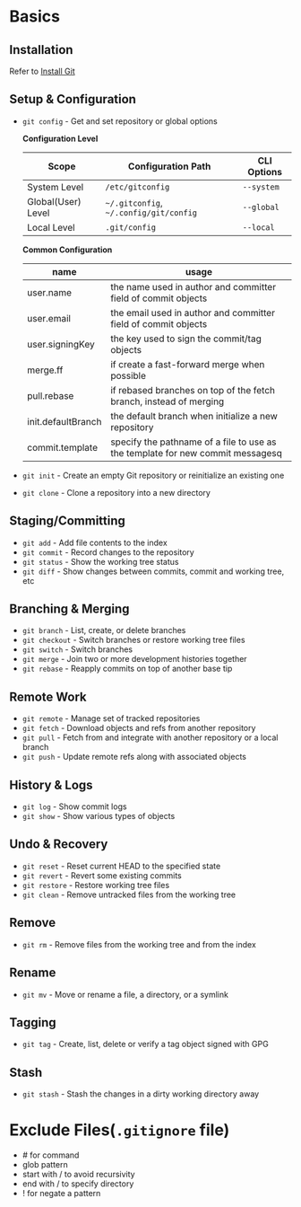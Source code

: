# Basics
## Installation
Refer to [Install Git](https://git-scm.com/install/windows)
## Setup & Configuration
- `git config` - Get and set repository or global options

    **Configuration Level**
    
    |Scope|Configuration Path|CLI Options|
    |----|----|----|
    |System Level|`/etc/gitconfig`|`--system`|
    |Global(User) Level|`~/.gitconfig`, `~/.config/git/config`|`--global`|
    |Local Level|`.git/config`|`--local`|

    **Common Configuration**
    
    |name|usage|
    |----|----|
    |user.name|the name used in author and committer field of commit objects|
    |user.email|the email used in author and committer field of commit objects|
    |user.signingKey|the key used to sign the commit/tag objects|
    |merge.ff|if create a fast-forward merge when possible|
    |pull.rebase|if rebased branches on top of the fetch branch, instead of merging|
    |init.defaultBranch|the default branch when initialize a new repository|
    |commit.template|specify the pathname of a file to use as the template for new commit messagesq|


- `git init` - Create an empty Git repository or reinitialize an existing one
- `git clone` - Clone a repository into a new directory

## Staging/Committing
- `git add` - Add file contents to the index
- `git commit` - Record changes to the repository
- `git status` - Show the working tree status
- `git diff` - Show changes between commits, commit and working tree, etc

## Branching & Merging
- `git branch` - List, create, or delete branches
- `git checkout` - Switch branches or restore working tree files
- `git switch` - Switch branches
- `git merge` - Join two or more development histories together
- `git rebase` - Reapply commits on top of another base tip

## Remote Work
- `git remote` - Manage set of tracked repositories
- `git fetch` - Download objects and refs from another repository
- `git pull` - Fetch from and integrate with another repository or a local branch
- `git push` - Update remote refs along with associated objects

## History & Logs
- `git log` - Show commit logs
- `git show` - Show various types of objects
  
## Undo & Recovery
- `git reset` - Reset current HEAD to the specified state
- `git revert` - Revert some existing commits
- `git restore` - Restore working tree files
- `git clean` - Remove untracked files from the working tree

## Remove
- `git rm` - Remove files from the working tree and from the index

## Rename  
- `git mv` - Move or rename a file, a directory, or a symlink

## Tagging
- `git tag` - Create, list, delete or verify a tag object signed with GPG

## Stash
- `git stash` - Stash the changes in a dirty working directory away
 
# Exclude Files(`.gitignore` file)
  - \# for command
  - glob pattern
  - start with / to avoid recursivity
  - end with / to specify directory
  - \! for negate a pattern 